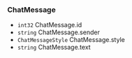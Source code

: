 ### ChatMessage
- `int32` ChatMessage.id
- `string` ChatMessage.sender
- `ChatMessageStyle` ChatMessage.style
- `string` ChatMessage.text
